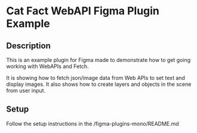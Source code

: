 # Cat Fact WebAPI Figma Plugin Example

## Description

This is an example plugin for Figma made to demonstrate how to get going working with WebAPIs and Fetch. 

It is showing how to fetch json/image data from Web APIs to set text and display images. It also shows how to create layers and objects in the scene from user input. 

## Setup

Follow the setup instructions in the /figma-plugins-mono/README.md 

